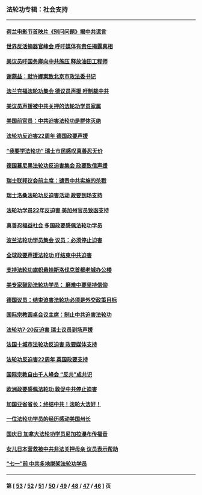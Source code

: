 ### 法轮功专辑：社会支持
---
#### [荷兰电影节首映片《别问问题》揭中共谎言](../../pages/nf4386/n13321179.md?10270430) 
#### [世界反活摘器官峰会 呼吁媒体有责任揭露真相](../../pages/nf4386/n13264475.md?10270430) 
#### [美议员吁国务卿向中共施压 释放油田工程师](../../pages/nf4386/n13233845.md?10270430) 
#### [谢燕益：就许娜案致北京市政法委书记](../../pages/nf4386/n13182701.md?10270430) 
#### [法兰克福法轮功集会 德议员声援 吁制裁中共](../../pages/nf4386/n13175975.md?10270430) 
#### [美议员声援被中共关押的法轮功学员家属](../../pages/nf4386/n13158310.md?10270430) 
#### [美国前官员：中共迫害法轮功是群体灭绝](../../pages/nf4386/n13157750.md?10270430) 
#### [法轮功反迫害22周年 德国政要声援](../../pages/nf4386/n13143632.md?10270430) 
#### [“我要学法轮功” 瑞士市民感叹真善忍无价](../../pages/nf4386/n13129633.md?10270430) 
#### [德国慕尼黑法轮功反迫害集会 政要致信声援](../../pages/nf4386/n13129148.md?10270430) 
#### [瑞士联邦议会前主席：谴责中共实施的杀戮](../../pages/nf4386/n13127336.md?10270430) 
#### [瑞士洛桑法轮功反迫害活动 政要到场支持](../../pages/nf4386/n13119398.md?10270430) 
#### [法轮功学员22年反迫害 美加州官员致函支持](../../pages/nf4386/n13118879.md?10270430) 
#### [真善忍福益社会 多国政要感佩法轮功学员](../../pages/nf4386/n13116951.md?10270430) 
#### [波兰法轮功学员集会 议员：必须停止迫害](../../pages/nf4386/n13116685.md?10270430) 
#### [全球政要声援法轮功 吁结束中共迫害](../../pages/nf4386/n13114441.md?10270430) 
#### [支持法轮功旗帜悬挂斯洛伐克首都老城办公楼](../../pages/nf4386/n13112261.md?10270430) 
#### [美专家鼓励法轮功学员： 磨难中要坚持信仰](../../pages/nf4386/n13108359.md?10270430) 
#### [德国议员：结束迫害法轮功必须是外交政策目标](../../pages/nf4386/n13109600.md?10270430) 
#### [国际宗教圆桌会议主席：制止中共迫害法轮功](../../pages/nf4386/n13108177.md?10270430) 
#### [法轮功7·20反迫害 瑞士议员到场声援](../../pages/nf4386/n13107072.md?10270430) 
#### [法国十城市法轮功反迫害 政要媒体支持](../../pages/nf4386/n13104833.md?10270430) 
#### [法轮功反迫害22周年 英国政要支持](../../pages/nf4386/n13091349.md?10270430) 
#### [国际宗教自由千人峰会 “反共”成共识](../../pages/nf4386/n13091403.md?10270430) 
#### [欧洲政要感佩法轮功 敦促中共停止迫害](../../pages/nf4386/n13090743.md?10270430) 
#### [加国亚省省长：终结中共！法轮大法好！](../../pages/nf4386/n13084394.md?10270430) 
#### [一位法轮功学员的经历感动美国州长](../../pages/nf4386/n13078953.md?10270430) 
#### [国庆日 加拿大法轮功学员尼加拉瀑布传福音](../../pages/nf4386/n13064493.md?10270430) 
#### [女儿日本营救被中共非法关押母亲 议员表示帮助](../../pages/nf4386/n13053042.md?10270430) 
#### [“七一”前 中共多地绑架法轮功学员](../../pages/nf4386/n13045655.md?10270430) 

---
#### 第 [ [53](./53.md?10270430) / [52](./52.md?10270430) / [51](./51.md?10270430) / [50](./50.md?10270430) / [49](./49.md?10270430) / [48](./48.md?10270430) / [47](./47.md?10270430) / [46](./46.md?10270430) ] 页
